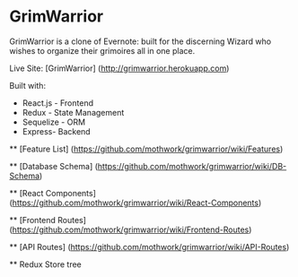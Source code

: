 # GrimWarrior
GrimWarrior is a clone of Evernote: built for the discerning Wizard who wishes to organize their grimoires all in one place.

Live Site: [GrimWarrior] (http://grimwarrior.herokuapp.com)

Built with:
* React.js - Frontend
* Redux - State Management
* Sequelize - ORM
* Express- Backend

** [Feature List] (https://github.com/mothwork/grimwarrior/wiki/Features)

** [Database Schema] (https://github.com/mothwork/grimwarrior/wiki/DB-Schema)

** [React Components] (https://github.com/mothwork/grimwarrior/wiki/React-Components)

** [Frontend Routes] (https://github.com/mothwork/grimwarrior/wiki/Frontend-Routes)

** [API Routes] (https://github.com/mothwork/grimwarrior/wiki/API-Routes)

** Redux Store tree
